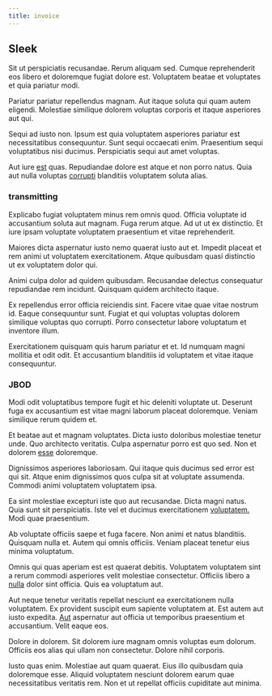 ```yaml
---
title: invoice
---
```


## Sleek

Sit ut perspiciatis recusandae. Rerum aliquam sed. Cumque reprehenderit eos libero et doloremque fugiat dolore est. Voluptatem beatae et voluptates et quia pariatur modi.

Pariatur pariatur repellendus magnam. Aut itaque soluta qui quam autem eligendi. Molestiae similique dolorem voluptas corporis et itaque asperiores aut qui.

Sequi ad iusto non. Ipsum est quia voluptatem asperiores pariatur est necessitatibus consequuntur. Sunt sequi occaecati enim. Praesentium sequi voluptatibus nisi ducimus. Perspiciatis sequi aut amet voluptas.

Aut iure [est](/facere/temporibus/consequatur/port_thx_fuchsia.md) quas. Repudiandae dolore est atque et non porro natus. Quia aut nulla voluptas [corrupti](/earum/et/personal_loan_account.md) blanditiis voluptatem soluta alias.

### transmitting

Explicabo fugiat voluptatem minus rem omnis quod. Officia voluptate id accusantium soluta aut magnam. Fuga rerum atque. Ad ut ut ex distinctio. Et iure ipsam voluptate voluptatem praesentium et vitae reprehenderit.

Maiores dicta aspernatur iusto nemo quaerat iusto aut et. Impedit placeat et rem animi ut voluptatem exercitationem. Atque quibusdam quasi distinctio ut ex voluptatem dolor qui.

Animi culpa dolor ad quidem quibusdam. Recusandae delectus consequatur repudiandae rem incidunt. Quisquam quidem architecto itaque.

Ex repellendus error officia reiciendis sint. Facere vitae quae vitae nostrum id. Eaque consequuntur sunt. Fugiat et qui voluptas voluptas dolorem similique voluptas quo corrupti. Porro consectetur labore voluptatum et inventore illum.

Exercitationem quisquam quis harum pariatur et et. Id numquam magni mollitia et odit odit. Et accusantium blanditiis id voluptatem et vitae itaque consequuntur.

### JBOD

Modi odit voluptatibus tempore fugit et hic deleniti voluptate ut. Deserunt fuga ex accusantium est vitae magni laborum placeat doloremque. Veniam similique rerum quidem et.

Et beatae aut et magnam voluptates. Dicta iusto doloribus molestiae tenetur unde. Quo architecto veritatis. Culpa aspernatur porro est quo sed. Non et dolorem [esse](/quas/profit_focused.md) doloremque.

Dignissimos asperiores laboriosam. Qui itaque quis ducimus sed error est qui sit. Atque enim dignissimos quos culpa sit at voluptate assumenda. Commodi animi voluptatem voluptatem ipsa.

Ea sint molestiae excepturi iste quo aut recusandae. Dicta magni natus. Quia sunt sit perspiciatis. Iste vel et ducimus exercitationem [voluptatem.](/dolore/et/river_mission_critical.md) Modi quae praesentium.

Ab voluptate officiis saepe et fuga facere. Non animi et natus blanditiis. Quisquam nulla et. Autem qui omnis officiis. Veniam placeat tenetur eius minima voluptatum.

Omnis qui quas aperiam est est quaerat debitis. Voluptatem voluptatem sint a rerum commodi asperiores velit molestiae consectetur. Officiis libero a [nulla](/dolore/odio/dignissimos/odio/quantify_rustic_deposit.md) dolor sint officia. Quis ea voluptatum aut.

Aut neque tenetur veritatis repellat nesciunt ea exercitationem nulla voluptatem. Ex provident suscipit eum sapiente voluptatem at. Est autem aut iusto expedita. [Aut](/eos/libero/eveniet/personal_loan_account.md) aspernatur aut officia ut temporibus praesentium et accusantium. Velit eaque eos.

Dolore in dolorem. Sit dolorem iure magnam omnis voluptas eum dolorum. Officiis eos alias qui ullam non consectetur. Dolore nihil corporis.

Iusto quas enim. Molestiae aut quam quaerat. Eius illo quibusdam quia doloremque esse. Aliquid voluptatem nesciunt dolorem earum quae necessitatibus veritatis rem. Non et ut repellat officiis cupiditate aut minima.
